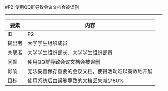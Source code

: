 #P2-使用QQ群导致会议文档会被误删

---
| 要素 | 内容 |
| --- | --- |
| ID | P2|
| 提出者 | 大学学生组织成员 |
| 关联者 | 大学学生组织部长、大学学生组织部员 |
| 问题 | 使用QQ群导致会议文档会被误删 |
| 影响 | 无法妥善保存重要的会议文档，使得活动难以高效地开展 |
| 目标 | 使用系统后由误删导致的文档丢失减少80% |
